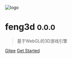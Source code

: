 ![logo](favicon.ico)

# feng3d <small>0.0.0</small>

> 基于WebGL的3D游戏引擎


[Gitee](https://gitee.com/feng3d/feng3d)
[Get Started](#feng3d)